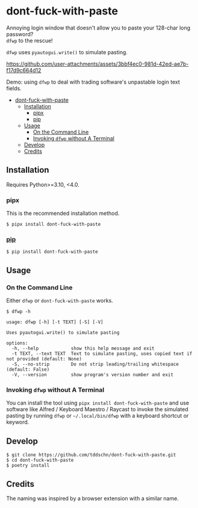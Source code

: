 # dont-fuck-with-paste

Annoying login window that doesn't allow you to paste your 128-char long password?  
`dfwp` to the rescue!

`dfwp` uses `pyautogui.write()` to simulate pasting.

https://github.com/user-attachments/assets/3bbf4ec0-981d-42ed-ae7b-f17d9c664d12

Demo: using `dfwp` to deal with trading software's unpastable login text fields.

- [dont-fuck-with-paste](#dont-fuck-with-paste)
  - [Installation](#installation)
    - [pipx](#pipx)
    - [pip](#pip)
  - [Usage](#usage)
    - [On the Command Line](#on-the-command-line)
    - [Invoking `dfwp` without A Terminal](#invoking-dfwp-without-a-terminal)
  - [Develop](#develop)
  - [Credits](#credits)

## Installation

Requires Python>=3.10, <4.0.

### pipx

This is the recommended installation method.

```
$ pipx install dont-fuck-with-paste
```

### [pip](https://pypi.org/project/dont-fuck-with-paste/)

```
$ pip install dont-fuck-with-paste
```

## Usage

### On the Command Line

Either `dfwp` or `dont-fuck-with-paste` works.

```plain
$ dfwp -h

usage: dfwp [-h] [-t TEXT] [-S] [-V]

Uses pyautogui.write() to simulate pasting

options:
  -h, --help            show this help message and exit
  -t TEXT, --text TEXT  Text to simulate pasting, uses copied text if not provided (default: None)
  -S, --no-strip        Do not strip leading/trailing whitespace (default: False)
  -V, --version         show program's version number and exit
```

### Invoking `dfwp` without A Terminal

You can install the tool using `pipx install dont-fuck-with-paste` and use software like Alfred / Keyboard Maestro / Raycast to invoke the simulated pasting by running `dfwp` or `~/.local/bin/dfwp` with a keyboard shortcut or keyword.

## Develop

```
$ git clone https://github.com/tddschn/dont-fuck-with-paste.git
$ cd dont-fuck-with-paste
$ poetry install
```

## Credits

The naming was inspired by a browser extension with a similar name.